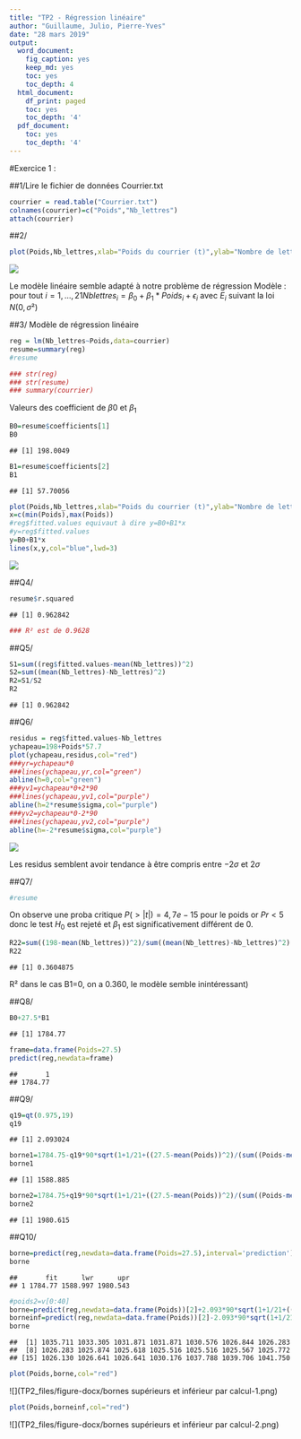 ```yaml
---
title: "TP2 - Régression linéaire"
author: "Guillaume, Julio, Pierre-Yves"
date: "28 mars 2019"
output:
  word_document:
    fig_caption: yes
    keep_md: yes
    toc: yes
    toc_depth: 4
  html_document:
    df_print: paged
    toc: yes
    toc_depth: '4'
  pdf_document:
    toc: yes
    toc_depth: '4'
---
```




#Exercice 1 : 

##1/Lire le fichier de données Courrier.txt

```r
courrier = read.table("Courrier.txt")
colnames(courrier)=c("Poids","Nb_lettres")
attach(courrier)
```

##2/

```r
plot(Poids,Nb_lettres,xlab="Poids du courrier (t)",ylab="Nombre de lettres",pch=19,xlim=c(9,39),ylim=c(700,2500))
```

![](TP2_files/figure-docx/plot-1.png)<!-- -->

Le modèle linéaire semble adapté à notre problème de régression
Modèle : pour tout $i=1,...,21  Nblettres_i = \beta_0 + \beta_1*Poids_i + \epsilon_i$ 
avec $E_i$ suivant la loi $N(0,\sigma²)$

##3/ Modèle de régression linéaire

```r
reg = lm(Nb_lettres~Poids,data=courrier)
resume=summary(reg)
#resume 
```

```r
### str(reg)
### str(resume)
### summary(courrier)
```

Valeurs des coefficient de $\beta0$ et $\beta_1$ 

```r
B0=resume$coefficients[1]
B0
```

```
## [1] 198.0049
```



```r
B1=resume$coefficients[2]
B1
```

```
## [1] 57.70056
```


```r
plot(Poids,Nb_lettres,xlab="Poids du courrier (t)",ylab="Nombre de lettres",pch=19,xlim=c(9,39),ylim=c(700,2500))
x=c(min(Poids),max(Poids))
#reg$fitted.values equivaut à dire y=B0+B1*x
#y=reg$fitted.values
y=B0+B1*x
lines(x,y,col="blue",lwd=3)
```

![](TP2_files/figure-docx/line-1.png)<!-- -->


##Q4/

```r
resume$r.squared
```

```
## [1] 0.962842
```

```r
### R² est de 0.9628
```

##Q5/

```r
S1=sum((reg$fitted.values-mean(Nb_lettres))^2)
S2=sum((mean(Nb_lettres)-Nb_lettres)^2)
R2=S1/S2
R2 
```

```
## [1] 0.962842
```
##Q6/

```r
residus = reg$fitted.values-Nb_lettres
ychapeau=198+Poids*57.7
plot(ychapeau,residus,col="red")
###yr=ychapeau*0
###lines(ychapeau,yr,col="green")
abline(h=0,col="green")
###yv1=ychapeau*0+2*90
###lines(ychapeau,yv1,col="purple")
abline(h=2*resume$sigma,col="purple")
###yv2=ychapeau*0-2*90
###lines(ychapeau,yv2,col="purple")
abline(h=-2*resume$sigma,col="purple")
```

![](TP2_files/figure-docx/grapheDesResidus-1.png)<!-- -->

Les residus semblent avoir tendance à être compris entre $-2\sigma$ et $2\sigma$

##Q7/

```r
#resume
```
On observe une proba critique $P(>|t|) =4,7e-15$ pour le poids or $Pr<5%$ donc le test $H_0$ est rejeté et $\beta_1$ est significativement différent de 0.


```r
R22=sum((198-mean(Nb_lettres))^2)/sum((mean(Nb_lettres)-Nb_lettres)^2)
R22
```

```
## [1] 0.3604875
```
R² dans le cas B1=0, on a 0.360, le modèle semble inintéressant) 

##Q8/

```r
B0+27.5*B1
```

```
## [1] 1784.77
```


```r
frame=data.frame(Poids=27.5)
predict(reg,newdata=frame)
```

```
##       1 
## 1784.77
```

##Q9/

```r
q19=qt(0.975,19)
q19
```

```
## [1] 2.093024
```



```r
borne1=1784.75-q19*90*sqrt(1+1/21+((27.5-mean(Poids))^2)/(sum((Poids-mean(Poids))^2)))
borne1
```

```
## [1] 1588.885
```


```r
borne2=1784.75+q19*90*sqrt(1+1/21+((27.5-mean(Poids))^2)/(sum((Poids-mean(Poids))^2)))
borne2
```

```
## [1] 1980.615
```

##Q10/

```r
borne=predict(reg,newdata=data.frame(Poids=27.5),interval='prediction')
borne
```

```
##       fit      lwr      upr
## 1 1784.77 1588.997 1980.543
```


```r
#poids2=v[0:40]
borne=predict(reg,newdata=data.frame(Poids))[2]+2.093*90*sqrt(1+1/21+((Poids-mean(Poids))^2)/(sum((Poids-mean(Poids))^2)))
borneinf=predict(reg,newdata=data.frame(Poids))[2]-2.093*90*sqrt(1+1/21+((Poids-mean(Poids))^2)/(sum((Poids-mean(Poids))^2)))
borne
```

```
##  [1] 1035.711 1033.305 1031.871 1031.871 1030.576 1026.844 1026.283
##  [8] 1026.283 1025.874 1025.618 1025.516 1025.516 1025.567 1025.772
## [15] 1026.130 1026.641 1026.641 1030.176 1037.788 1039.706 1041.750
```

```r
plot(Poids,borne,col="red")
```

![](TP2_files/figure-docx/bornes supérieurs et inférieur par calcul-1.png)<!-- -->

```r
plot(Poids,borneinf,col="red")
```

![](TP2_files/figure-docx/bornes supérieurs et inférieur par calcul-2.png)<!-- -->

